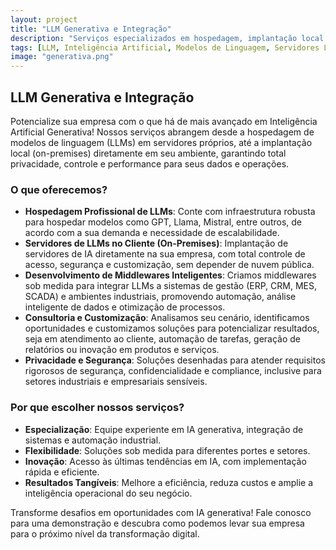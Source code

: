 ```yaml
---
layout: project
title: "LLM Generativa e Integração"
description: "Serviços especializados em hospedagem, implantação local e integração de LLMs (Modelos de Linguagem de Grande Escala) para empresas, com desenvolvimento de middlewares e soluções personalizadas para sistemas de gestão e ambientes industriais."
tags: [LLM, Inteligência Artificial, Modelos de Linguagem, Servidores LLM, Integração de Sistemas, Middleware, IA Generativa, Automação Industrial, Gestão Empresarial, Soluções Personalizadas, On-Premises, Privacidade, Segurança de Dados, Transformação Digital, OpenAI, GPT, Claude, Anthropic, DeepSeek, Qwen, Gemini, Ollama, Llama, Mistral, Assistentes Virtuais, Chatbots, Inovação]
image: "generativa.png"
---
```


## LLM Generativa e Integração

Potencialize sua empresa com o que há de mais avançado em Inteligência Artificial Generativa! Nossos serviços abrangem desde a hospedagem de modelos de linguagem (LLMs) em servidores próprios, até a implantação local (on-premises) diretamente em seu ambiente, garantindo total privacidade, controle e performance para seus dados e operações.

### O que oferecemos?

- **Hospedagem Profissional de LLMs**: Conte com infraestrutura robusta para hospedar modelos como GPT, Llama, Mistral, entre outros, de acordo com a sua demanda e necessidade de escalabilidade.
- **Servidores de LLMs no Cliente (On-Premises)**: Implantação de servidores de IA diretamente na sua empresa, com total controle de acesso, segurança e customização, sem depender de nuvem pública.
- **Desenvolvimento de Middlewares Inteligentes**: Criamos middlewares sob medida para integrar LLMs a sistemas de gestão (ERP, CRM, MES, SCADA) e ambientes industriais, promovendo automação, análise inteligente de dados e otimização de processos.
- **Consultoria e Customização**: Analisamos seu cenário, identificamos oportunidades e customizamos soluções para potencializar resultados, seja em atendimento ao cliente, automação de tarefas, geração de relatórios ou inovação em produtos e serviços.
- **Privacidade e Segurança**: Soluções desenhadas para atender requisitos rigorosos de segurança, confidencialidade e compliance, inclusive para setores industriais e empresariais sensíveis.

### Por que escolher nossos serviços?

- **Especialização**: Equipe experiente em IA generativa, integração de sistemas e automação industrial.
- **Flexibilidade**: Soluções sob medida para diferentes portes e setores.
- **Inovação**: Acesso às últimas tendências em IA, com implementação rápida e eficiente.
- **Resultados Tangíveis**: Melhore a eficiência, reduza custos e amplie a inteligência operacional do seu negócio.

Transforme desafios em oportunidades com IA generativa! Fale conosco para uma demonstração e descubra como podemos levar sua empresa para o próximo nível da transformação digital.
